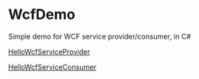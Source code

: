 # WcfDemo #

Simple demo for WCF service provider/consumer, in C#

[HelloWcfServiceProvider](https://github.com/fengyhack/WcfDemo/tree/HelloWcfServiceProvider)

[HelloWcfServiceConsumer](https://github.com/fengyhack/WcfDemo/tree/HelloWcfServiceConsumer)